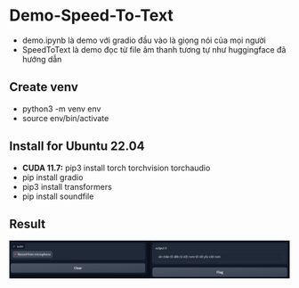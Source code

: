 # Demo-Speed-To-Text 
+ demo.ipynb là demo với gradio đầu vào là giọng nói của mọi người
+ SpeedToText là demo đọc từ file âm thanh tương tự như huggingface đã hướng dẫn
## Create venv
+ python3 -m venv env
+ source env/bin/activate
## Install for Ubuntu 22.04
+ **CUDA 11.7:** pip3 install torch torchvision torchaudio
+ pip install gradio
+ pip3 install transformers
+ pip install soundfile
## Result
![result](https://github.com/denotevn/Demo-Speed-To-Text/blob/main/images/result01.png)